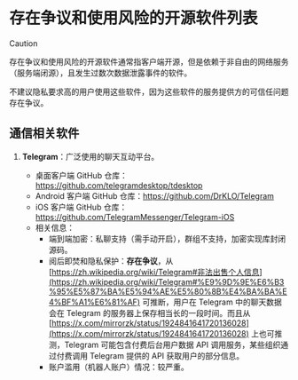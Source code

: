 # 存在争议和使用风险的开源软件列表

> [!CAUTION]
>
> 存在争议和使用风险的开源软件通常指客户端开源，但是依赖于非自由的网络服务（服务端闭源），且发生过数次数据泄露事件的软件。
>
> 不建议隐私要求高的用户使用这些软件，因为这些软件的服务提供方的可信任问题存在争议。

## 通信相关软件

1. **Telegram**：广泛使用的聊天互动平台。

   - 桌面客户端 GitHub 仓库：https://github.com/telegramdesktop/tdesktop
   - Android 客户端 GitHub 仓库：https://github.com/DrKLO/Telegram
   - iOS 客户端 GitHub 仓库：https://github.com/TelegramMessenger/Telegram-iOS
   - 相关信息：
     - 端到端加密：私聊支持（需手动开启），群组不支持，加密实现库封闭源码。
     - 阅后即焚和隐私保护：**存在争议**，从 [https://zh.wikipedia.org/wiki/Telegram#非法出售个人信息](https://zh.wikipedia.org/wiki/Telegram#%E9%9D%9E%E6%B3%95%E5%87%BA%E5%94%AE%E5%80%8B%E4%BA%BA%E4%BF%A1%E6%81%AF) 可推断，用户在 Telegram 中的聊天数据会在 Telegram 的服务器上保存相当长的一段时间。而且从 [https://x.com/mirrorzk/status/1924841641720136028](https://x.com/mirrorzk/status/1924841641720136028) 上也可推测，Telegram 可能包含付费后台用户数据 API 调用服务，某些组织通过付费调用 Telegram 提供的 API 获取用户的部分信息。
     - 账户滥用（机器人账户）情况：较严重。
